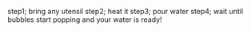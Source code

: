 step1; bring any utensil
step2; heat it
step3; pour water
step4; wait until bubbles start popping
and your water is ready!